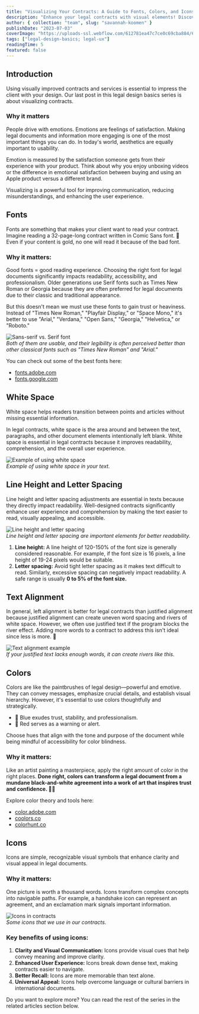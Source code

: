 ```yaml
---
title: "Visualizing Your Contracts: A Guide to Fonts, Colors, and Icons for Legal Design Visualization"
description: "Enhance your legal contracts with visual elements! Discover the power of fonts, colors and icons to improve readability, communication and user experience. Get valuable tips and examples in this comprehensive guide."
author: { collection: "team", slug: "savannah-koomen" }
publishDate: "2023-07-03"
coverImage: "https://uploads-ssl.webflow.com/612781ea47c7ce0c69cba884/653222df9700261a3df69973_Alignment.svg"
tags: ["legal-design-basics; legal-ux"]
readingTime: 5
featured: false
---
```


## Introduction

Using visually improved contracts and services is essential to impress the client with your design. Our last post in this legal design basics series is about visualizing contracts.

### **Why it matters**

People drive with emotions. Emotions are feelings of satisfaction. Making legal documents and information more engaging is one of the most important things you can do. In today's world, aesthetics are equally important to usability.

Emotion is measured by the satisfaction someone gets from their experience with your product. Think about why you enjoy unboxing videos or the difference in emotional satisfaction between buying and using an Apple product versus a different brand.

Visualizing is a powerful tool for improving communication, reducing misunderstandings, and enhancing the user experience.

## **Fonts**

Fonts are something that makes your client want to read your contract. Imagine reading a 32-page-long contract written in Comic Sans font. 🥶 Even if your content is gold, no one will read it because of the bad font.

### **Why it matters:**

Good fonts = good reading experience. Choosing the right font for legal documents significantly impacts readability, accessibility, and professionalism. Older generations use Serif fonts such as Times New Roman or Georgia because they are often preferred for legal documents due to their classic and traditional appearance.

But this doesn't mean we must use these fonts to gain trust or heaviness. Instead of "Times New Roman," "Playfair Display," or "Space Mono," it's better to use "Arial," "Verdana," "Open Sans," "Georgia," "Helvetica," or "Roboto."

![Sans-serif vs. Serif font](https://uploads-ssl.webflow.com/612781ea47c7ce0c69cba884/64a29bb8a4de3a4a9e35bf30_fonts.png)  
_Both of them are usable, and their legibility is often perceived better than other classical fonts such as "Times New Roman" and "Arial."_

You can check out some of the best fonts here:

- [fonts.adobe.com](http://fonts.adobe.com)
- [fonts.google.com](http://fonts.google.com)

## **White Space**

White space helps readers transition between points and articles without missing essential information.

In legal contracts, white space is the area around and between the text, paragraphs, and other document elements intentionally left blank. White space is essential in legal contracts because it improves readability, comprehension, and the overall user experience.

![Example of using white space](https://uploads-ssl.webflow.com/612781ea47c7ce0c69cba884/64a29c165c54f96e67efb40d_white-space.png)  
_Example of using white space in your text._

## **Line Height and Letter Spacing**

Line height and letter spacing adjustments are essential in texts because they directly impact readability. Well-designed contracts significantly enhance user experience and comprehension by making the text easier to read, visually appealing, and accessible.

![Line height and letter spacing](https://uploads-ssl.webflow.com/612781ea47c7ce0c69cba884/64a29c4cb8d7be583981b8eb_height%20and%20spacing.png)  
_Line height and letter spacing are important elements for better readability._

1. **Line height:** A line height of 120-150% of the font size is generally considered reasonable. For example, if the font size is 16 pixels, a line height of 19-24 pixels would be suitable.
2. **Letter spacing:** Avoid tight letter spacing as it makes text difficult to read. Similarly, excessive spacing can negatively impact readability. A safe range is usually **0 to 5% of the font size.**

## **Text Alignment**

In general, left alignment is better for legal contracts than justified alignment because justified alignment can create uneven word spacing and rivers of white space. However, we often use justified text if the program blocks the river effect. Adding more words to a contract to address this isn't ideal since less is more. 🌱

![Text alignment example](https://uploads-ssl.webflow.com/612781ea47c7ce0c69cba884/64a29c84a4de3a4a9e3655df_Text%20alignment.png)  
_If your justified text lacks enough words, it can create rivers like this._

## **Colors**

Colors are like the paintbrushes of legal design—powerful and emotive. They can convey messages, emphasize crucial details, and establish visual hierarchy. However, it's essential to use colors thoughtfully and strategically.

- 🔵 Blue exudes trust, stability, and professionalism.
- 🔴 Red serves as a warning or alert.

Choose hues that align with the tone and purpose of the document while being mindful of accessibility for color blindness.

### **Why it matters:**

Like an artist painting a masterpiece, apply the right amount of color in the right places. **Done right, colors can transform a legal document from a mundane black-and-white agreement into a work of art that inspires trust and confidence. 👩‍🎨**

Explore color theory and tools here:

- [color.adobe.com](http://color.adobe.com)
- [coolors.co](http://coolors.co)
- [colorhunt.co](http://colorhunt.co)

## **Icons**

Icons are simple, recognizable visual symbols that enhance clarity and visual appeal in legal documents.

### **Why it matters:**

One picture is worth a thousand words. Icons transform complex concepts into navigable paths. For example, a handshake icon can represent an agreement, and an exclamation mark signals important information.

![Icons in contracts](https://uploads-ssl.webflow.com/612781ea47c7ce0c69cba884/64a29ceabef504e2ba7d4ae8_icons.png)  
_Some icons that we use in our contracts._

### Key benefits of using icons:

1. **Clarity and Visual Communication:** Icons provide visual cues that help convey meaning and improve clarity.
2. **Enhanced User Experience:** Icons break down dense text, making contracts easier to navigate.
3. **Better Recall:** Icons are more memorable than text alone.
4. **Universal Appeal:** Icons help overcome language or cultural barriers in international documents.

Do you want to explore more? You can read the rest of the series in the related articles section below.
